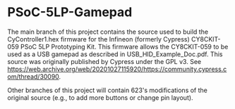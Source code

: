 # PSoC-5LP-Gamepad

The main branch of this project contains the source used to build the CyController1.hex firmware for the Infineon (formerly Cypress) CY8CKIT-059 PSoC 5LP Prototyping Kit. This firmware allows the CY8CKIT-059 to be used as a USB gamepad as described in USB_HID_Example_Doc.pdf. This source was originally published by Cypress under the GPL v3. See https://web.archive.org/web/20201027115920/https://community.cypress.com/thread/30090.

Other branches of this project will contain 623's modifications of the original source (e.g., to add more buttons or change pin layout).